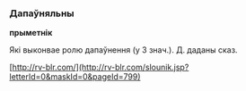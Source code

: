 ### Дапаўняльны
**прыметнік**

Які выконвае ролю дапаўнення (у 3 знач.). Д. даданы сказ.

<a rel="author">[http://rv-blr.com/](http://rv-blr.com/slounik.jsp?letterId=0&maskId=0&pageId=799)</a>
